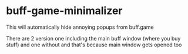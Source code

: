 # buff-game-minimalizer
This will automatically hide annoying popups from buff.game


There are 2 version one including the main buff window (where you buy stuff) and one without and that's because main window gets opened too
